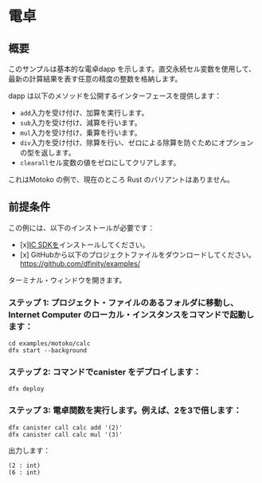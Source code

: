# 電卓

## 概要

このサンプルは基本的な電卓dapp を示します。直交永続セル変数を使用して、最新の計算結果を表す任意の精度の整数を格納します。

dapp は以下のメソッドを公開するインターフェースを提供します：

- `add`入力を受け付け、加算を実行します。
- `sub`入力を受け付け、減算を行います。
- `mul`入力を受け付け、乗算を行います。
- `div`入力を受け付け、除算を行い、ゼロによる除算を防ぐためにオプションの型を返します。
- `clearall`セル変数の値をゼロにしてクリアします。

これはMotoko の例で、現在のところ Rust のバリアントはありません。

## 前提条件

この例には、以下のインストールが必要です：

- \[x\][IC SDKを](../developer-docs/setup/install/index.mdx)インストールしてください。
- \[x\] GitHubから以下のプロジェクトファイルをダウンロードしてください。https://github.com/dfinity/examples/

ターミナル・ウィンドウを開きます。

### ステップ 1: プロジェクト・ファイルのあるフォルダに移動し、Internet Computer のローカル・インスタンスをコマンドで起動します：

    cd examples/motoko/calc
    dfx start --background

### ステップ 2: コマンドでcanister をデプロイします：

    dfx deploy

### ステップ 3: 電卓関数を実行します。例えば、2を3で倍します：

    dfx canister call calc add '(2)'
    dfx canister call calc mul '(3)'

出力します：

    (2 : int)
    (6 : int)

<!---
# Calculator 

## Overview

This example demonstrates a basic calculator dapp. It uses an orthogonally persistent cell variable to store an arbitrary precision integer that represents the result of the most recent calculation.

The dapp provides an interface that exposes the following methods:

- `add`: accepts input and performs addition.
- `sub`: accepts input and performs subtraction.
- `mul`: accepts input and performs multiplication.
- `div`: accepts input, performs division, and returns an optional type to guard against division by zero.
- `clearall`: clears the cell variable by setting its value to zero.

This is a Motoko example that does not currently have a Rust variant. 


## Prerequisites
This example requires an installation of:

- [x] Install the [IC SDK](../developer-docs/setup/install/index.mdx).
- [x] Download the following project files from GitHub: https://github.com/dfinity/examples/

Begin by opening a terminal window.

### Step 1: Navigate into the folder containing the project's files and start a local instance of the Internet Computer with the command:

```
cd examples/motoko/calc
dfx start --background
```

### Step 2: Deploy the canister with the command:

```
dfx deploy
```

### Step 3: Run a calculator function. For example, to multiple 2 by 3:

```
dfx canister call calc add '(2)'
dfx canister call calc mul '(3)'
```

Output:

```
(2 : int)
(6 : int)
```


-->
